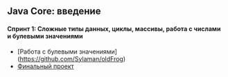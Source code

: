 ## Java Core: введение
#### Спринт 1: Сложные типы данных, циклы, массивы, работа с числами и булевыми значениями
- [Работа с булевыми значениями] (https://github.com/Sylaman/oldFrog)
- [Финальный проект](https://github.com/Sylaman/Yandex-Practicum-Sprint-1)
